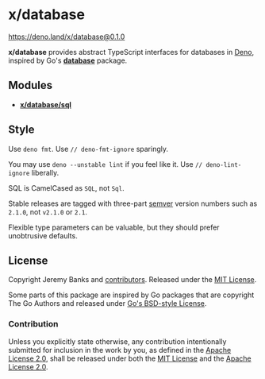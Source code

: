 # x/database

https://deno.land/x/database@0.1.0

**x/database** provides abstract TypeScript interfaces for databases in [Deno],
inspired by Go's [**database**](https://pkg.go.dev/database) package.

[Deno]: https://deno.land/

## Modules

- [**x/database/sql**](./sql/)

## Style

Use `deno fmt`. Use `// deno-fmt-ignore` sparingly.

You may use `deno --unstable lint` if you feel like it. Use
`// deno-lint-ignore` liberally.

SQL is CamelCased as `SQL`, not `Sql`.

Stable releases are tagged with three-part [semver] version numbers such as
`2.1.0`, not `v2.1.0` or `2.1`.

[semver]: https://semver.org/spec/v2.0.0.html

Flexible type parameters can be valuable, but they should prefer unobtrusive
defaults.

## License

Copyright Jeremy Banks and [contributors]. Released under the [MIT License].

[contributors]: https://github.com/jeremyBanks/database/graphs/contributors
[MIT License]: http://opensource.org/licenses/MIT

Some parts of this package are inspired by Go packages that are copyright The Go
Authors and released under [Go's BSD-style License].

[Go's BSD-style License]: https://golang.org/LICENSE

### Contribution

Unless you explicitly state otherwise, any contribution intentionally submitted
for inclusion in the work by you, as defined in the [Apache License 2.0], shall
be released under both the [MIT License] and the [Apache License 2.0].

[Apache License 2.0]: http://www.apache.org/licenses/LICENSE-2.0
